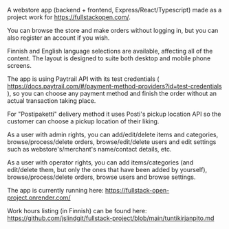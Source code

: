 A webstore app (backend + frontend, Express/React/Typescript) made as a project work for https://fullstackopen.com/.

You can browse the store and make orders without logging in, but you can also register an account if you wish.

Finnish and English language selections are available, affecting all of the content. The layout is designed to suite both desktop and mobile phone screens.

The app is using Paytrail API with its test credentials ( https://docs.paytrail.com/#/payment-method-providers?id=test-credentials ), so you can choose any payment method and finish the order without an actual transaction taking place.

For "Postipaketti" delivery method it uses Posti's pickup location API so the customer can choose a pickup location of their liking.

As a user with admin rights, you can add/edit/delete items and categories, browse/process/delete orders, browse/edit/delete users and edit settings such as webstore's/merchant's name/contact details, etc. 

As a user with operator rights, you can add items/categories (and edit/delete them, but only the ones that have been added by yourself), browse/process/delete orders, browse users and browse settings.

The app is currently running here: https://fullstack-open-project.onrender.com/

Work hours listing (in Finnish) can be found here: https://github.com/jslindgit/fullstack-project/blob/main/tuntikirjanpito.md

